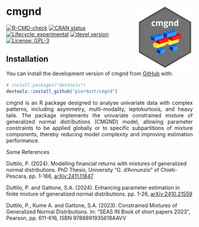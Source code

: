 
<!-- README.md is generated from README.Rmd. Please edit that file -->

# cmgnd <img src="man/figures/logo.png" alt="logo" align="right" width="150" style="border: none; float: right;"/>

<!-- badges: start -->

[![R-CMD-check](https://github.com/pierdutt/cmgnd/actions/workflows/R-CMD-check.yaml/badge.svg)](https://github.com/pierdutt/cmgnd/actions/workflows/R-CMD-check.yaml)
[![CRAN
status](https://www.r-pkg.org/badges/version/cmgnd)](https://CRAN.R-project.org/package=cmgnd)
[![Lifecycle:
experimental](https://img.shields.io/badge/lifecycle-experimental-orange.svg)](https://lifecycle.r-lib.org/articles/stages.html)
[![devel
version](https://img.shields.io/badge/devel%20version-0.1.0-blue.svg)](https://github.com/daniGiro/cmgnd)
[![License:
GPL-3](https://img.shields.io/badge/license-GPL--3-forestgreen.svg)](https://cran.r-project.org/web/licenses/GPL-3)
<!-- badges: end -->

## Installation

You can install the development version of cmgnd from
[GitHub](https://github.com/) with:

``` r
# install.packages("devtools")
devtools::install_github("pierdutt/cmgnd")
```

<div style="text-align: justify;">

cmgnd is an R package designed to analyse univariate data with complex
patterns, including asymmetry, multi-modality, leptokurtosis, and heavy
tails. The package implements the univariate constrained mixture of
generalized normal distributions (CMGND) model, allowing parameter
constraints to be applied globally or to specific subpartitions of
mixture components, thereby reducing model complexity and improving
estimation performance.

</div>

Some References

Duttilo, P. (2024). Modelling financial returns with mixtures of
generalized normal distributions. PhD Thesis, University “G. d’Annunzio”
of Chieti-Pescara, pp. 1-166,
[arXiv:2411.11847](https://doi.org/10.48550/arXiv.2411.11847)

Duttilo, P. and Gattone, S.A. (2024). Enhancing parameter estimation in
finite mixture of generalized normal distributions. pp. 1-26,
[arXiv:2410.21559](https://doi.org/10.48550/arXiv.2410.21559)

Duttilo, P., Kume A. and Gattone, S.A. (2023). Constrained Mixtures of
Generalized Normal Distributions. In: “SEAS IN Book of short papers
2023”, Pearson, pp. 611-616, ISBN 9788891935618AAVV

